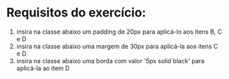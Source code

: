 # Requisitos do exercício:
1. insira na classe abaixo um padding de 20px para aplicá-lo aos itens B, C e D
2. insira na classe abaixo uma margem de 30px para aplicá-la aos itens C e D
3. insira na classe abaixo uma borda com valor '5px solid black' para aplicá-la ao item D
